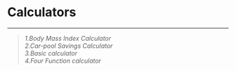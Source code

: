 # Calculators
----------------------------------------
> _1.Body Mass Index Calculator\
> 2.Car-pool Savings Calculator\
> 3.Basic calculator\
> 4.Four Function calculator_
